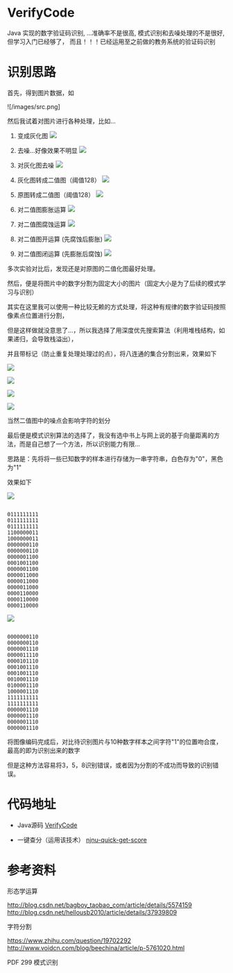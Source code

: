 # VerifyCode

Java 实现的数字验证码识别, ...准确率不是很高, 模式识别和去噪处理的不是很好, 但学习入门已经够了，
而且！！！已经运用至之前做的教务系统的验证码识别

# 识别思路

首先，得到图片数据，如

![/images/src.png]

然后我试着对图片进行各种处理，比如...

1. 变成灰化图
![](/images/gray.png)

2. 去噪...好像效果不明显
![](/images/reduceSrc.png)

3. 对灰化图去噪
![](/images/reduceGray.png)

4. 灰化图转成二值图（阈值128）
![](/images/grayBin.png)

5. 原图转成二值图（阈值128）
![](/images/srcBin.png)

6. 对二值图膨胀运算
![](/images/srcBinExpend.png)

7. 对二值图腐蚀运算
![](/images/srcBinCorrode.png)

8. 对二值图开运算 (先腐蚀后膨胀)
![](/images/srcBinOpen.png)

9. 对二值图闭运算 (先膨胀后腐蚀)
![](/images/srcBinClose.png)

多次实验对比后，发现还是对原图的二值化图最好处理。

然后，便是将图片中的数字分割为固定大小的图片（固定大小是为了后续的模式学习与识别）

其实在这里我可以使用一种比较无赖的方式处理，将这种有规律的数字验证码按照像素点位置进行分割，

但是这样做就没意思了...，所以我选择了用深度优先搜索算法（利用堆栈结构，如果递归，会导致栈溢出），

并且带标记（防止重复处理处理过的点），将八连通的集合分割出来，效果如下

![](/images/srcBinSplit1.png)

![](/images/srcBinSplit2.png)

![](/images/srcBinSplit3.png)

![](/images/srcBinSplit4.png)

当然二值图中的噪点会影响字符的划分

最后便是模式识别算法的选择了，我没有选中书上与网上说的基于向量距离的方法，而是自己想了一个方法，所以识别能力有限...

思路是：先将将一些已知数字的样本进行存储为一串字符串，白色存为"0"，黑色为"1"

效果如下

![](/images/srcBinSplit-1.png)

```

0111111111
0111111111
0111111111
1100000011
1000000011
0000000110
0000000110
0000001100
0001001100
0000001100
0000011000
0000011000
0000011000
0000110000
0000110000
0000110000

```

![](/images/srcBinSplit-2.png)

```

0000000110
0000000110
0000001110
0000011110
0000101110
0001001110
0001001110
0010001110
0100001110
1000001110
1111111111
1111111111
0000001110
0000001110
0000001110
0000001110

```

将图像编码完成后，对比待识别图片与10种数字样本之间字符"1"的位置吻合度，最高的即为识别出来的数字

但是这种方法容易将3，5，8识别错误，或者因为分割的不成功而导致的识别错误。


# 代码地址
- Java源码
    [VerifyCode](https://github.com/moyuyc/VerifyCode)

- 一键查分（运用该技术）
    [njnu-quick-get-score](https://github.com/moyuyc/njnu-quick-get-score)

# 参考资料

形态学运算

http://blog.csdn.net/bagboy_taobao_com/article/details/5574159
http://blog.csdn.net/hellousb2010/article/details/37939809

字符分割

https://www.zhihu.com/question/19702292
http://www.voidcn.com/blog/beechina/article/p-5761020.html

PDF 299 模式识别
